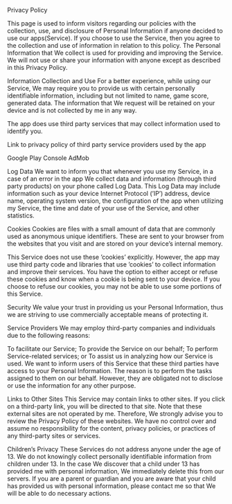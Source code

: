 Privacy Policy

This page is used to inform visitors regarding our policies with the collection, use, and disclosure of Personal Information if anyone decided to use our apps(Service).
If you choose to use the Service, then you agree to the collection and use of information in relation to this policy. The Personal Information that We collect is used for providing 
and improving the Service. We will not use or share your information with anyone except as described in this Privacy Policy.

Information Collection and Use
For a better experience, while using our Service, We may require you to provide us with certain personally 
identifiable information, including but not limited to name, game score, generated data. The information that We request will be 
retained on your device and is not collected by me in any way.

The app does use third party services that may collect information used to identify you.

Link to privacy policy of third party service providers used by the app

Google Play Console
AdMob

Log Data
We want to inform you that whenever you use my Service, in a case of an error in the app We collect data and 
information (through third party products) on your phone called Log Data. This Log Data may include information 
such as your device Internet Protocol (’IP’) address, device name, operating system version, the configuration of the 
app when utilizing my Service, the time and date of your use of the Service, and other statistics.

Cookies
Cookies are files with a small amount of data that are commonly used as anonymous unique identifiers. These are sent 
to your browser from the websites that you visit and are stored on your device’s internal memory.

This Service does not use these ’cookies’ explicitly. However, the app may use third party code and libraries
 that use ’cookies’ to collect information and improve their services. You have the option to either accept 
or refuse these cookies and know when a cookie is being sent to your device. If you choose to refuse our cookies, 
you may not be able to use some portions of this Service.

Security
We value your trust in providing us your Personal Information, thus we are striving to use commercially acceptable means of protecting it.

Service Providers
We may employ third-party companies and individuals due to the following reasons:

To facilitate our Service; To provide the Service on our behalf; To perform Service-related services; or To assist us 
in analyzing how our Service is used. We want to inform users of this Service that these third parties have access to your 
Personal Information. The reason is to perform the tasks assigned to them on our behalf. However, they are obligated not to 
disclose or use the information for any other purpose.

Links to Other Sites
This Service may contain links to other sites. If you click on a third-party link, 
you will be directed to that site. Note that these external sites are not operated by me. 
Therefore, We strongly advise you to review the Privacy Policy of these websites. We have no control over and 
assume no responsibility for the content, privacy policies, or practices of any third-party sites or services.

Children’s Privacy
These Services do not address anyone under the age of 13. We do not knowingly 
collect personally identifiable information from children under 13. In the case We discover that a child 
under 13 has provided me with personal information, We immediately delete this from our servers. If you are a parent or 
guardian and you are aware that your child has provided us with personal information, please contact me so that We will be 
able to do necessary actions.
